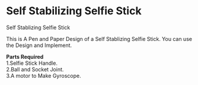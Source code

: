 # Self Stabilizing Selfie Stick
Self Stablizing Selfie Stick

This is A Pen and Paper Design of a Self Stablizing Selfie Stick.
You can use the Design and Implement.

<b>Parts Required </b><br>
1.Selfie Stick Handle.<br>
2.Ball and Socket Joint.<br>
3.A motor to Make Gyroscope.<br>





